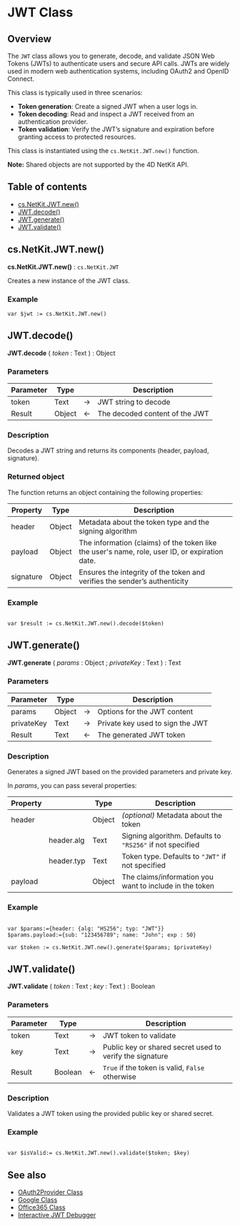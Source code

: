 # JWT Class

## Overview

The `JWT` class allows you to generate, decode, and validate JSON Web Tokens (JWTs) to authenticate users and secure API calls. JWTs are widely used in modern web authentication systems, including OAuth2 and OpenID Connect.

This class is typically used in three scenarios:

* **Token generation**: Create a signed JWT when a user logs in.
* **Token decoding**: Read and inspect a JWT received from an authentication provider.
* **Token validation**: Verify the JWT’s signature and expiration before granting access to protected resources.

This class is instantiated using the `cs.NetKit.JWT.new()` function.

**Note:** Shared objects are not supported by the 4D NetKit API.

## Table of contents

* [cs.NetKit.JWT.new()](#csnetkitjwtnew)
* [JWT.decode()](#jwtdecode)
* [JWT.generate()](#jwtgenerate)
* [JWT.validate()](#jwtvalidate)


## cs.NetKit.JWT.new()

**cs.NetKit.JWT.new()** : `cs.NetKit.JWT`

Creates a new instance of the JWT class.

### Example

```4d
var $jwt := cs.NetKit.JWT.new()
```

## JWT.decode()

**JWT.decode** ( *token* : Text ) : Object

### Parameters

| Parameter | Type |  | Description         |
|-----------|----- |:---:|----------------- |
| token     | Text |->| JWT string to decode |
| Result    | Object |<-|The decoded content of the JWT |

### Description

Decodes a JWT string and returns its components (header, payload, signature).

### Returned object

The function returns an object containing the following properties:

| Property | Type | Description |
|---|---|---|
|header| Object |Metadata about the token type and the signing algorithm |
|payload| Object |The information (claims) of the token like the user's name, role, user ID, or expiration date.|                                                                          
|signature| Object |Ensures the integrity of the token and verifies the sender’s authenticity|

### Example

```4d

var $result := cs.NetKit.JWT.new().decode($token)

```

## JWT.generate()

**JWT.generate** ( *params* : Object ; *privateKey* : Text ) : Text

### Parameters

| Parameter | Type | | Description |
|------------|--------|:--:|--------------------------------------------------------------|
| params | Object | ->| Options for the JWT content|
| privateKey | Text | ->| Private key used to sign the JWT |
| Result | Text | <-| The generated JWT token |

### Description

Generates a signed JWT based on the provided parameters and private key.

In *params*, you can pass several properties:

| Property |  | Type | Description |
|----------|--|------|-------------|
| header | |Object | *(optional)* Metadata about the token |
| | header.alg |Text |Signing algorithm. Defaults to `"RS256"` if not specified |
| | header.typ |Text | Token type. Defaults to `"JWT"` if not specified|
| payload | | Object | The claims/information you want to include in the token|                                                                                                                    

### Example

```4d

var $params:={header: {alg: "HS256"; typ: "JWT"}}
$params.payload:={sub: "123456789"; name: "John"; exp : 50}

var $token := cs.NetKit.JWT.new().generate($params; $privateKey)

```

## JWT.validate()

**JWT.validate** ( *token* : Text ; *key* : Text ) : Boolean

### Parameters

| Parameter | Type | | Description |
|-----------|------|--:|-------------------------------------------------------------|
| token | Text | ->| JWT token to validate |
| key | Text | ->| Public key or shared secret used to verify the signature |
| Result | Boolean | <-| `True` if the token is valid, `False` otherwise |

### Description

Validates a JWT token using the provided public key or shared secret.

### Example

```4d

var $isValid:= cs.NetKit.JWT.new().validate($token; $key)

```
## See also

* [OAuth2Provider Class](./OAuth2Provider.md)
* [Google Class](./Google.md)
* [Office365 Class](./Office365.md)
* [Interactive JWT Debugger](https://jwt.io/)



